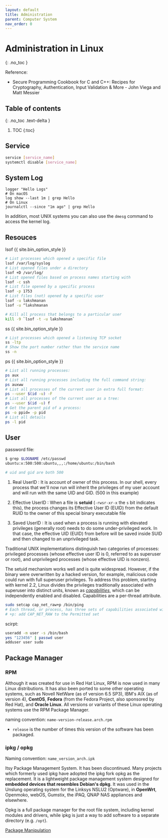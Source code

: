 ```yaml
---
layout: default
title: Administration
parent: Computer System
nav_order: 0
---
```


# Administration in Linux
{: .no_toc }

Reference: 

- Secure Programming Cookbook for C and C++: Recipes for Cryptography, Authentication, Input Validation & More - John Viega and Matt Messier

## Table of contents
{: .no_toc .text-delta }

1. TOC
{:toc}

## Service

```bash
service [service_name]
systemctl disable [service_name]
```

## System Log

```
logger "Hello Logs"
# On macOS
log show --last 1m | grep Hello
# On Linux
journalctl --since "1m ago" | grep Hello
```

In addition, most UNIX systems you can also use the `dmesg` command to access the kernel log.

## Resouces

lsof
{{ site.bin_option_style }}

```bash
# List processes which opened a specific file
lsof /var/log/syslog 
# List opened files under a directory
lsof +D /var/log/
# List opened files based on process names starting with
lsof -c ssh
# List file opened by a specific process
lsof -p 1753
# List files (not) opened by a specific user
lsof -u lakshmanan
lsof -u ^lakshmanan 

# Kill all process that belongs to a particular user
kill -9 `lsof -t -u lakshmanan`
```

ss
{{ site.bin_option_style }}

```bash
# List processes which opened a listening TCP socket 
ss -ltp
# Show the port number rather than the service name
ss -n
```

ps
{{ site.bin_option_style }}

```bash
# List all running processes:
ps aux
# List all running processes including the full command string:
ps auxww
# List all processes of the current user in extra full format:
ps --user $(id -u) -F
# List all processes of the current user as a tree:
ps --user $(id -u) f
# Get the parent pid of a process:
ps -o ppid= -p pid
# List all details
ps -l pid
```

## User

password file:

```bash
$ grep $LOGNAME /etc/passwd
ubuntu:x:500:500:ubuntu,,,:/home/ubuntu:/bin/bash

# uid and gid are both 500
```

1. Real UserID : It is account of owner of this process. In our shell, every process that we'll now run will inherit the privileges of my user account and will run with the same UID and GID. (500 in this example)

2. Effective UserID : When a file is **setuid** (`-rwsr-xr-x` the `s` bit indicates this),  the process changes its Effective User ID (EUID) from the default RUID to the owner of this special binary executable file 

3. Saved UserID : It is used when a process is running with elevated privileges (generally root) needs to do some under-privileged work. In that case, the effective UID (EUID) from before will be saved inside SUID and then changed to an unprivileged task. 

Traditional UNIX implementations distinguish two categories of processes: privileged processes (whose effective user ID is 0, referred to as superuser or root), and unprivileged processes (whose effective UID is nonzero). 

The setuid mechanism works well and is quite widespread. However, if the binary were overwritten by a hacked version, for example, malicious code could run with full superuser privileges. To address this problem, starting with kernel 2.2, Linux divides the privileges traditionally associated with superuser into distinct units, known as [_capabilities_](http://man7.org/linux/man-pages/man7/capabilities.7.html), which can be independently enabled and disabled.  Capabilities are a per-thread attribute.

```bash
sudo setcap cap_net_raw+p /bin/ping
# Each thread, or process, has three sets of capabilities associated with it: Permitted, Inheritable and Effective. 
# +p: add CAP_NET_RAW to the Permitted set
```

scirpt:

```bash
useradd -m user -s /bin/bash
yes "123456" | passwd user
adduser user sudo
```

## Package Manager

### RPM

Although it was created for use in Red Hat Linux, RPM is now used in many Linux distributions. It has also been ported to some other operating systems, such as Novell NetWare (as of version 6.5 SP3), IBM's AIX (as of version 4), **CentOS**, **Fedora** (from the Fedora Project, also sponsored by Red Hat), and **Oracle Linux**. All versions or variants of these Linux operating systems use the RPM Package Manager. 

naming convention: `name-version-release.arch.rpm`

- `release` is the number of times this version of the software has been packaged.

### ipkg / opkg

Naming convention: `name_version_arch.ipk`

Itsy Package Management System. It has been discontinued. Many projects which formerly used ipkg have adopted the ipkg fork opkg as the replacement. It is a lightweight package management system designed for **embedded devices that resembles Debian's dpkg**.  It was used in the Unslung operating system for the Linksys NSLU2 (Optware), in **OpenWrt**, Openmoko, webOS, Gumstix, the iPAQ, QNAP NAS appliances and elsewhere.

Opkg is a full package manager for the root file system, including kernel modules and drivers, while ipkg is just a way to add software to a separate directory (e.g. `/opt`).

[Package Manipulation](https://openwrt.org/docs/guide-user/additional-software/opkg)